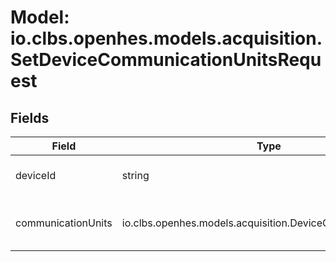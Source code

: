 # Model: io.clbs.openhes.models.acquisition.SetDeviceCommunicationUnitsRequest

## Fields

| Field | Type | Description |
| --- | --- | --- |
| deviceId | string | The unique identifier of the device. |
| communicationUnits | io.clbs.openhes.models.acquisition.DeviceCommunicationUnit | The list of linked communication units. |

